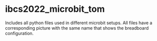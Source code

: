 # ibcs2022_microbit_tom

Includes all python files used in different microbit setups. All files have a corresponding picture with the same name that shows the breadboard configuration.
